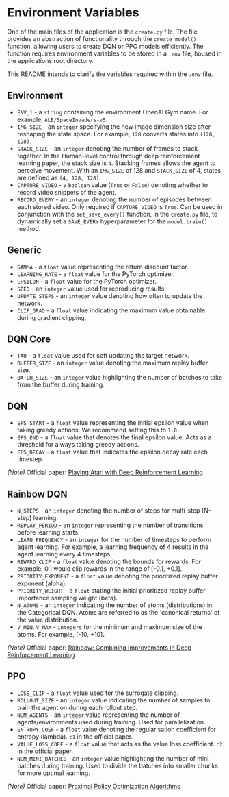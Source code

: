 # Environment Variables

One of the main files of the application is the `create.py` file. The file provides an abstraction of functionality through the `create_model()` function, allowing users to create DQN or PPO models efficiently. 
The function requires environment variables to be stored in a `.env` file, housed in the applications root directory.

This README intends to clarify the variables required within the `.env` file.

## Environment

- `ENV_1` - a `string` containing the environment OpenAI Gym name. For example, `ALE/SpaceInvaders-v5`.
- `IMG_SIZE` - an `integer` specifying the new image dimension size after reshaping the state space. For example,
`128` converts states into `(128, 128)`.
- `STACK_SIZE` - an `integer` denoting the number of frames to stack together. In the Human-level control through deep reinforcement learning paper, the stack size is `4`. 
Stacking frames allows the agent to perceive movement. With an `IMG_SIZE` of 128 and `STACK_SIZE` of 4, states are defined as `(4, 128, 128)`.
- `CAPTURE_VIDEO` - a `boolean` value (`True` or `False`) denoting whether to record video snippets of the agent.
- `RECORD_EVERY` - an `integer` denoting the number of episodes between each stored video. Only required if `CAPTURE_VIDEO` is `True`. 
Can be used in conjunction with the `set_save_every()` function, in the `create.py` file, to dynamically set a `SAVE_EVERY` hyperparameter for the `model.train()` method.

## Generic

- `GAMMA` - a `float` value representing the return discount factor.
- `LEARNING_RATE` - a `float` value for the PyTorch optimizer.
- `EPSILON` - a `float` value for the PyTorch optimizer.
- `SEED` - an `integer` value used for reproducing results.
- `UPDATE_STEPS` - an `integer` value denoting how often to update the network.
- `CLIP_GRAD` - a `float` value indicating the maximum value obtainable during gradient clipping.

## DQN Core

- `TAU` - a `float` value used for soft updating the target network.
- `BUFFER_SIZE` - an `integer` value denoting the maximum replay buffer size.
- `BATCH_SIZE` - an `integer` value highlighting the number of batches to take from the buffer during training.

## DQN

- `EPS_START` - a `float` value representing the initial epsilon value when taking greedy actions. We recommend setting this to `1.0`.
- `EPS_END` - a `float` value that denotes the final epsilon value. Acts as a threshold for always taking greedy actions.
- `EPS_DECAY` - a `float` value that indicates the epsilon decay rate each timestep.

_(Note)_ Official paper: [Playing Atari with Deep Reinforcement Learning](https://arxiv.org/abs/1312.5602)

## Rainbow DQN

- `N_STEPS` - an `integer` denoting the number of steps for multi-step (N-step) learning.
- `REPLAY_PERIOD` - an `integer` representing the number of transitions before learning starts.
- `LEARN_FREQUENCY` - an `integer` for the number of timesteps to perform agent learning. For example, a learning frequency of 4 results in the agent learning every 4 timesteps.
- `REWARD_CLIP` - a `float` value denoting the bounds for rewards. For example, 0.1 would clip rewards in the range of [-0.1, +0.1].
- `PRIORITY_EXPONENT` - a `float` value denoting the prioritized replay buffer exponent (alpha).
- `PRIORITY_WEIGHT` - a `float` stating the initial prioritized replay buffer importance sampling weight (beta).
- `N_ATOMS` - an `integer` indicating the number of atoms (distributions) in the Categorical DQN. Atoms are referred to as the 'canonical returns' of the value distribution.
- `V_MIN`, `V_MAX` - `integers` for the minimum and maximum size of the atoms. For example, [-10, +10].

_(Note)_ Official paper: [Rainbow: Combining Improvements in Deep Reinforcement Learning](https://arxiv.org/abs/1710.02298)

## PPO

- `LOSS_CLIP` - a `float` value used for the surrogate clipping.
- `ROLLOUT_SIZE` - an `integer` value indicating the number of samples to train the agent on during each rollout step. 
- `NUM_AGENTS` - an `integer` value representing the number of agents/environments used during training. Used for parallelization.
- `ENTROPY_COEF` - a `float` value denoting the regularisation coefficient for entropy (lambda). `c1` in the official paper.
- `VALUE_LOSS_COEF` - a `float` value that acts as the value loss coefficient. `c2` in the official paper.
- `NUM_MINI_BATCHES` - an `integer` value highlighting the number of mini-batches during training. Used to divide the batches into smaller chunks for more optimal learning.

_(Note)_ Official paper: [Proximal Policy Optimization Algorithms](https://arxiv.org/abs/1707.06347)